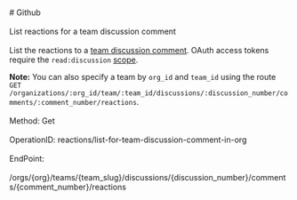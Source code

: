 <br>#     Github</br>
<br>List reactions for a team discussion comment</br>
<br>List the reactions to a [team discussion comment](https://developer.github.com/v3/teams/discussion_comments/). OAuth access tokens require the `read:discussion` [scope](https://developer.github.com/apps/building-oauth-apps/understanding-scopes-for-oauth-apps/).

**Note:** You can also specify a team by `org_id` and `team_id` using the route `GET /organizations/:org_id/team/:team_id/discussions/:discussion_number/comments/:comment_number/reactions`.</br>
<br>Method: Get</br>
<br>OperationID: reactions/list-for-team-discussion-comment-in-org</br>
<br>EndPoint:</br>
<br>/orgs/{org}/teams/{team_slug}/discussions/{discussion_number}/comments/{comment_number}/reactions</br>
